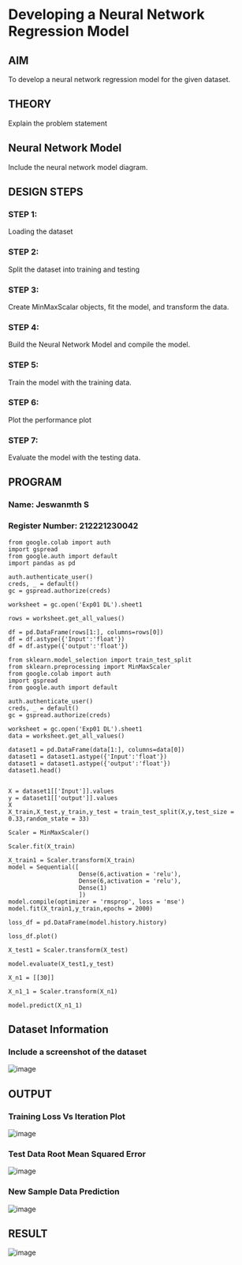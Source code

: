 # Developing a Neural Network Regression Model

## AIM

To develop a neural network regression model for the given dataset.

## THEORY

Explain the problem statement

## Neural Network Model

Include the neural network model diagram.

## DESIGN STEPS

### STEP 1:

Loading the dataset

### STEP 2:

Split the dataset into training and testing

### STEP 3:

Create MinMaxScalar objects, fit the model, and transform the data.

### STEP 4:

Build the Neural Network Model and compile the model.

### STEP 5:

Train the model with the training data.

### STEP 6:

Plot the performance plot

### STEP 7:

Evaluate the model with the testing data.

## PROGRAM
### Name: Jeswanmth S
### Register Number: 212221230042
```
from google.colab import auth
import gspread
from google.auth import default
import pandas as pd

auth.authenticate_user()
creds, _ = default()
gc = gspread.authorize(creds)

worksheet = gc.open('Exp01 DL').sheet1

rows = worksheet.get_all_values()

df = pd.DataFrame(rows[1:], columns=rows[0])
df = df.astype({'Input':'float'})
df = df.astype({'output':'float'})

from sklearn.model_selection import train_test_split
from sklearn.preprocessing import MinMaxScaler
from google.colab import auth
import gspread
from google.auth import default

auth.authenticate_user()
creds, _ = default()
gc = gspread.authorize(creds)

worksheet = gc.open('Exp01 DL').sheet1
data = worksheet.get_all_values()

dataset1 = pd.DataFrame(data[1:], columns=data[0])
dataset1 = dataset1.astype({'Input':'float'})
dataset1 = dataset1.astype({'output':'float'})
dataset1.head()


X = dataset1[['Input']].values
y = dataset1[['output']].values
X
X_train,X_test,y_train,y_test = train_test_split(X,y,test_size = 0.33,random_state = 33)

Scaler = MinMaxScaler()

Scaler.fit(X_train)

X_train1 = Scaler.transform(X_train)
model = Sequential([
                    Dense(6,activation = 'relu'),
                    Dense(6,activation = 'relu'),
                    Dense(1)
                    ])
model.compile(optimizer = 'rmsprop', loss = 'mse')
model.fit(X_train1,y_train,epochs = 2000)

loss_df = pd.DataFrame(model.history.history)

loss_df.plot()

X_test1 = Scaler.transform(X_test)

model.evaluate(X_test1,y_test)

X_n1 = [[30]]

X_n1_1 = Scaler.transform(X_n1)

model.predict(X_n1_1)

```
## Dataset Information

### Include a screenshot of the dataset

![image](https://github.com/Jeswanth21001768/basic-nn-model/assets/94155480/75f5cb56-2883-492f-9c28-397b8710c032)


## OUTPUT

### Training Loss Vs Iteration Plot

![image](https://github.com/Jeswanth21001768/basic-nn-model/assets/94155480/18f3c385-af30-4ac4-afe6-7a96b234fa55)


### Test Data Root Mean Squared Error

![image](https://github.com/Jeswanth21001768/basic-nn-model/assets/94155480/05b2cfa2-4e6f-40a1-aacd-2a39068efc3c)


### New Sample Data Prediction

![image](https://github.com/Jeswanth21001768/basic-nn-model/assets/94155480/e0999f69-80f0-4a94-8185-6b6e24feffe6)


## RESULT
![image](https://github.com/Jeswanth21001768/basic-nn-model/assets/94155480/44b22e16-f878-43d1-9b87-c62236995df8)

